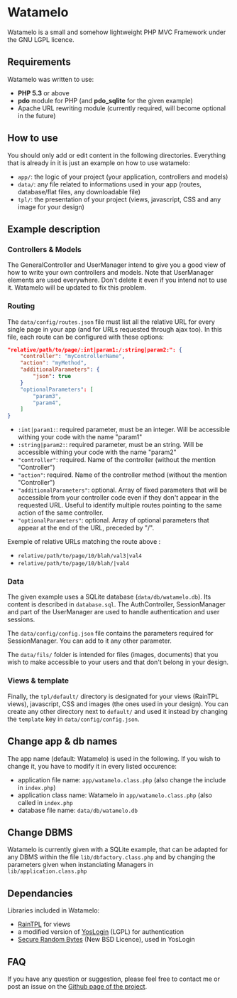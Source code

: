 Watamelo
=====

Watamelo is a small and somehow lightweight PHP MVC Framework under the GNU LGPL licence.

## Requirements

Watamelo was written to use:
* **PHP 5.3** or above
* **pdo** module for PHP (and **pdo_sqlite** for the given example)
* Apache URL rewriting module (currently required, will become optional in the future)

## How to use

You should only add or edit content in the following directories. Everything that is already in it is just an example on how to use watamelo:
* ```app/```: the logic of your project (your application, controllers and models)
* ```data/```: any file related to informations used in your app (routes, database/flat files, any downloadable file) 
* ```tpl/```: the presentation of your project (views, javascript, CSS and any image for your design)

## Example description

### Controllers & Models

The GeneralController and UserManager intend to give you a good view of how to write your own controllers and models.
Note that UserManager elements are used everywhere. Don't delete it even if you intend not to use it. Watamelo will be updated to fix this problem.

### Routing

The ```data/config/routes.json``` file must list all the relative URL for every single page in your app (and for URLs requested through ajax too). In this file, each route can be configured with these options:

```json
"relative/path/to/page/:int|param1:/:string|param2:": {
    "controller": "myControllerName",
    "action": "myMethod",
    "additionalParameters": {
        "json": true
    }
    "optionalParameters": [
        "param3",
        "param4",
    ]
}
```

* ```:int|param1:```: required parameter, must be an integer. Will be accessible withing your code with the name "param1"
* ```:string|param2:```: required parameter, must be an string. Will be accessible withing your code with the name "param2"
* ```"controller"```: required. Name of the controller (without the mention "Controller")
* ```"action"```: required. Name of the controller method (without the mention "Controller")
* ```"additionalParameters"```: optional. Array of fixed parameters that will be accessible from your controller code even if they don't appear in the requested URL. Useful to identify multiple routes pointing to the same action of the same controller.
* ```"optionalParameters"```: optional. Array of optional parameters that appear at the end of the URL, preceded by "/".

Exemple of relative URLs matching the route above :
* ```relative/path/to/page/10/blah/val3|val4```
* ```relative/path/to/page/10/blah/|val4```


### Data

The given example uses a SQLite database (```data/db/watamelo.db```). Its content is described in ```database.sql```. The AuthController, SessionManager and part of the UserManager are used to handle authentication and user sessions.

The ```data/config/config.json``` file contains the parameters required for SessionManager. You can add to it any other parameter.

The ```data/fils/``` folder is intended for files (images, documents) that you wish to make accessible to your users and that don't belong in your design.

### Views & template

Finally, the ```tpl/default/``` directory is designated for your views (RainTPL views), javascript, CSS and images (the ones used in your design). You can create any other directory next to ```default/``` and used it instead by changing the ```template``` key in ```data/config/config.json```.

## Change app & db names

The app name (default: Watamelo) is used in the following. If you wish to change it, you have to modify it in every listed occurence:
* application file name: ```app/watamelo.class.php``` (also change the include in ```index.php```)
* application class name: Watamelo in ```app/watamelo.class.php``` (also called in ```index.php```
* database file name: ```data/db/watamelo.db```

## Change DBMS

Watamelo is currently given with a SQLite example, that can be adapted for any DBMS within the file ```lib/dbfactory.class.php``` and by changing the parameters given when instanciating Managers in ```lib/application.class.php```

## Dependancies

Libraries included in Watamelo:
* [RainTPL](http://www.raintpl.com/) for views
* a modified version of [YosLogin](https://github.com/yosko/yoslogin) (LGPL) for authentication
* [Secure Random Bytes](https://github.com/GeorgeArgyros/Secure-random-bytes-in-PHP/) (New BSD Licence), used in YosLogin

## FAQ

If you have any question or suggestion, please feel free to contact me or post an issue on the [Github page of the project](github.com/yosko/ddb/issues).
